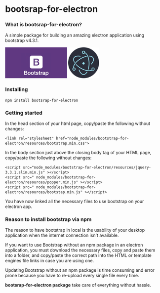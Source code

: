 # bootsrap-for-electron

### What is bootsrap-for-electron?

A simple package for building an amazing electron application using bootstrap v4.3.1.

<span>
<img src="https://raw.githubusercontent.com/andreavitiani/bootsrap-for-electron/master/img/bootstrap-logo.jpg" height="100" />
<img src="https://raw.githubusercontent.com/andreavitiani/bootsrap-for-electron/master/img/electron-logo.png" height="100" />
</span>

### Installing

    npm install bootsrap-for-electron

### Getting started

In the head section of your html page, copy/paste the following without changes:<br>

    <link rel="stylesheet" href="node_modules/bootstrap-for-electron/resources/bootstrap.min.css">

In the body section just above the closing body tag of your HTML page, copy/paste the following without changes:

    <script src="node_modules/bootstrap-for-electron/resources/jquery-3.3.1.slim.min.js" ></script>
    <script src=" node_modules/bootstrap-for-electron/resources/popper.min.js" ></script>
    <script src=" node_modules/bootstrap-for-electron/resources/bootstap.min.js" ></script>

You have now linked all the necessary files to use bootstrap on your electron app.

### Reason to install bootstrap via npm

The reason to have bootstrap in local is the usability of your desktop application when the internet connection isn't available.

If you want to use Bootstrap without an npm package in an electron application, you must download the necessary files, copy and paste them into a folder, and copy/paste the correct path into the HTML or template engines file links in case you are using one.

Updating Bootstrap without an npm package is time consuming and error prone because you have to re-upload every single file every time.

**bootsrap-for-electron package** take care of everything without hassle.
